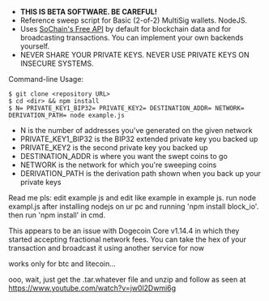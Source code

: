 * **THIS IS BETA SOFTWARE. BE CAREFUL!**
* Reference sweep script for Basic (2-of-2) MultiSig wallets. NodeJS.  
* Uses [SoChain's Free API](https://sochain.com/api) by default for blockchain data and for broadcasting transactions. You can implement your own backends yourself.  
* NEVER SHARE YOUR PRIVATE KEYS. NEVER USE PRIVATE KEYS ON INSECURE SYSTEMS.  

Command-line Usage:
```
$ git clone <repository URL>
$ cd <dir> && npm install
$ N= PRIVATE_KEY1_BIP32= PRIVATE_KEY2= DESTINATION_ADDR= NETWORK= DERIVATION_PATH= node example.js
```
* N is the number of addresses you've generated on the given network
* PRIVATE_KEY1_BIP32 is the BIP32 extended private key you backed up
* PRIVATE_KEY2 is the second private key you backed up
* DESTINATION_ADDR is where you want the swept coins to go
* NETWORK is the network for which you're sweeping coins
* DERIVATION_PATH is the derivation path shown when you back up your private keys

Read me pls:
edit example js and edit like example in example js. run node exampl.js after installing nodejs on ur pc and running 'npm install block_io'. then run 'npm install' in cmd.

This appears to be an issue with Dogecoin Core v1.14.4 in which they started accepting fractional network fees. You can take the hex of your transaction and broadcast it using another service for now

works only for btc and litecoin...

ooo, wait, just get the .tar.whatever file and unzip and follow as seen at https://www.youtube.com/watch?v=jw0l2Dwmi6g
